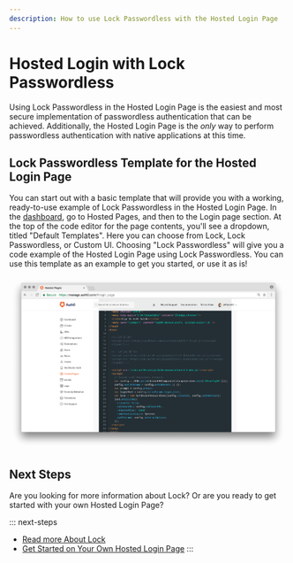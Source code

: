 ```yaml
---
description: How to use Lock Passwordless with the Hosted Login Page
---
```

# Hosted Login with Lock Passwordless

Using Lock Passwordless in the Hosted Login Page is the easiest and most secure implementation of passwordless authentication that can be achieved. Additionally, the Hosted Login Page is the _only_ way to perform passwordless authentication with native applications at this time.

## Lock Passwordless Template for the Hosted Login Page

You can start out with a basic template that will provide you with a working, ready-to-use example of Lock Passwordless in the Hosted Login Page. In the [dashboard](${manage_url}), go to Hosted Pages, and then to the Login page section. At the top of the code editor for the page contents, you'll see a dropdown, titled "Default Templates". Here you can choose from Lock, Lock Passwordless, or Custom UI. Choosing "Lock Passwordless" will give you a code example of the Hosted Login Page using Lock Passwordless. You can use this template as an example to get you started, or use it as is!

![Hosted Login Page](/media/articles/hosted-pages/hlp-lock-passwordless.png)

## Next Steps

Are you looking for more information about Lock? Or are you ready to get started with your own Hosted Login Page?

::: next-steps
* [Read more About Lock](/libraries/lock/v10)
* [Get Started on Your Own Hosted Login Page](${manage_url}/#/login_page)
:::
